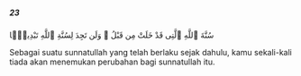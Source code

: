 ##### 23

<span class="ayah">سُنَّةَ ٱللَّهِ ٱلَّتِى قَدْ خَلَتْ مِن قَبْلُ ۖ وَلَن تَجِدَ لِسُنَّةِ ٱللَّهِ تَبْدِيلًۭا</span>

<span class="ayah_translation">Sebagai suatu sunnatullah yang telah berlaku sejak dahulu, kamu sekali-kali tiada akan menemukan perubahan bagi sunnatullah itu.</span>
